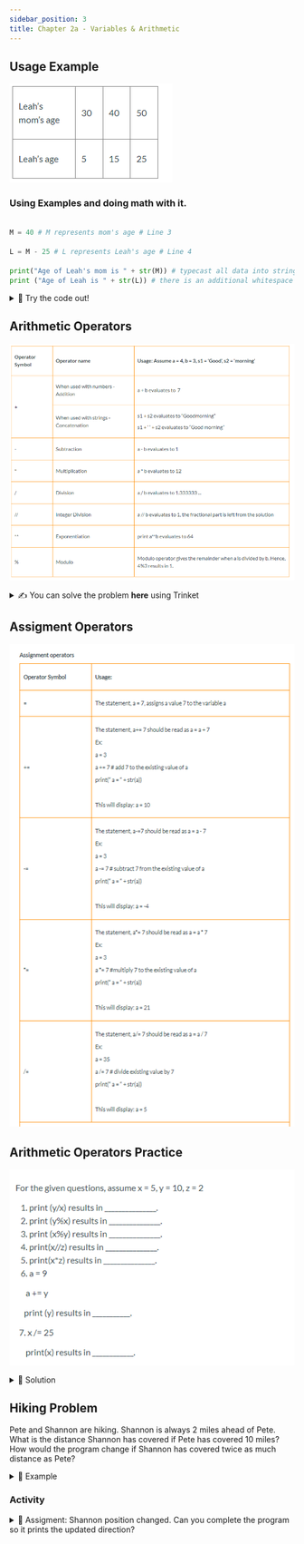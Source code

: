 ```yaml
---
sidebar_position: 3
title: Chapter 2a - Variables & Arithmetic
---
```


## 


## Usage Example

![](../../static/img/2022-04-26-20-14-58.png)

### Using Examples and doing math with it.
```python

M = 40 # M represents mom's age # Line 3

L = M - 25 # L represents Leah's age # Line 4

print("Age of Leah's mom is " + str(M)) # typecast all data into string type    # Line 5
print ("Age of Leah is " + str(L)) # there is an additional whitespace in the text to improve readablity # Line 6
```

<details>
<summary>
🧪 Try the code out! 
</summary>
<iframe src="https://trinket.io/embed/python3/7f0196f87d" width="100%" height="600" frameborder="0" marginwidth="0" marginheight="0" allowfullscreen></iframe>

</details>


## Arithmetic Operators

![](../../static/img/2022-04-26-20-29-18.png)






<details>
<summary>
✍  You can solve the problem <b>here</b> using Trinket
</summary>
<iframe src="https://trinket.io/embed/python/dd42578d4e" width="100%" height="600" frameborder="0" marginwidth="0" marginheight="0" allowfullscreen></iframe>

</details>

## Assigment Operators

![](../../static/img/2022-04-26-20-30-36.png)




## Arithmetic Operators Practice

![](../../static/img/2022-04-26-20-35-32.png)


<details>
<summary>
📒 Solution
</summary>
<iframe src="https://trinket.io/embed/python3/85939a160b" width="100%" height="600" frameborder="0" marginwidth="0" marginheight="0" allowfullscreen></iframe>

</details>

## Hiking Problem
Pete and Shannon are hiking. Shannon is always 2 miles ahead of Pete. What is the distance Shannon has covered if Pete has covered 10 miles? How would the program change if Shannon has covered twice as much distance as Pete?


<details>
<summary>
📒 Example
</summary>
<iframe src="https://trinket.io/embed/python3/b65afedb60" width="100%" height="600" frameborder="0" marginwidth="0" marginheight="0" allowfullscreen></iframe>

</details>

### Activity
<details>
<summary>
📝 Assigment: Shannon position changed. Can you complete the program so it prints the updated direction?
</summary>
<iframe src="https://trinket.io/embed/python3/0eb7a60624" width="100%" height="600" frameborder="0" marginwidth="0" marginheight="0" allowfullscreen></iframe>

</details>
















